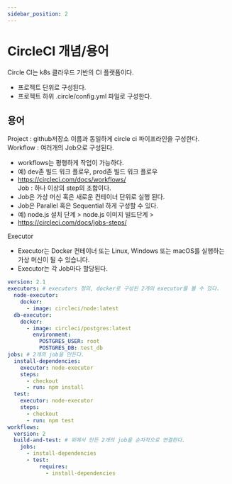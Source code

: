 ```yaml
---
sidebar_position: 2
---
```


# CircleCI 개념/용어  

Circle CI는 k8s 클라우드 기반의 CI 플랫폼이다.  
- 프로젝트 단위로 구성된다.
- 프로젝트 하위 .circle/config.yml 파일로 구성한다.  

## 용어 

Project : github저장소 이름과 동일하게 circle ci 파이프라인을 구성한다.  
Workflow : 여러개의 Job으로 구성된다.  
- workflows는 평행하게 작업이 가능하다.  
- 예) dev존 빌드 워크 플로우, prod존 빌드 워크 플로우   
- https://circleci.com/docs/workflows/  
Job : 하나 이상의 step의 조합이다.  
- Job은 가상 머신 혹은 새로운 컨테이너 단위로 실행 된다.  
- Job은 Parallel 혹은 Sequential 하게 구성할 수 있다.  
- 예) node.js 설치 단계 > node.js 이미지 빌드단계 >  
- https://circleci.com/docs/jobs-steps/

Executor
- Executor는 Docker 컨테이너 또는 Linux, Windows 또는 macOS를 실행하는 가상 머신이 될 수 있습니다.  
- Executor는 각 Job마다 할당된다.  




```yml
version: 2.1 
executors: # executors 정의, docker로 구성된 2개의 executor를 볼 수 있다.   
  node-executor:
    docker:
      - image: circleci/node:latest
  db-executor:
    docker:
      - image: circleci/postgres:latest
        environment:
          POSTGRES_USER: root
          POSTGRES_DB: test_db
jobs: # 2개의 job을 만든다. 
  install-dependencies:
    executor: node-executor
    steps:
      - checkout
      - run: npm install
  test:
    executor: node-executor
    steps:
      - checkout
      - run: npm test
workflows:
  version: 2
  build-and-test: # 위에서 만든 2개의 job을 순차적으로 연결한다.  
    jobs:
      - install-dependencies
      - test:
          requires:
            - install-dependencies
```